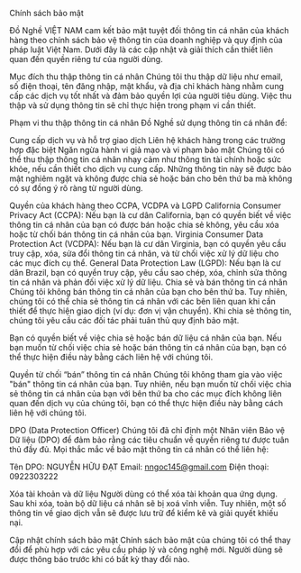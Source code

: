Chính sách bảo mật

Đồ Nghề VIỆT NAM cam kết bảo mật tuyệt đối thông tin cá nhân của khách hàng theo chính sách bảo vệ thông tin của doanh nghiệp và quy định của pháp luật Việt Nam. Dưới đây là các cập nhật và giải thích cần thiết liên quan đến quyền riêng tư của người dùng.

Mục đích thu thập thông tin cá nhân
Chúng tôi thu thập dữ liệu như email, số điện thoại, tên đăng nhập, mật khẩu, và địa chỉ khách hàng nhằm cung cấp các dịch vụ tốt nhất và đảm bảo quyền lợi của người tiêu dùng. Việc thu thập và sử dụng thông tin sẽ chỉ thực hiện trong phạm vi cần thiết.

Phạm vi thu thập thông tin cá nhân
Đồ Nghề sử dụng thông tin cá nhân để:

Cung cấp dịch vụ và hỗ trợ giao dịch
Liên hệ khách hàng trong các trường hợp đặc biệt
Ngăn ngừa hành vi giả mạo và vi phạm bảo mật
Chúng tôi có thể thu thập thông tin cá nhân nhạy cảm như thông tin tài chính hoặc sức khỏe, nếu cần thiết cho dịch vụ cung cấp. Những thông tin này sẽ được bảo mật nghiêm ngặt và không được chia sẻ hoặc bán cho bên thứ ba mà không có sự đồng ý rõ ràng từ người dùng.

Quyền của khách hàng theo CCPA, VCDPA và LGPD
California Consumer Privacy Act (CCPA): Nếu bạn là cư dân California, bạn có quyền biết về việc thông tin cá nhân của bạn có được bán hoặc chia sẻ không, yêu cầu xóa hoặc từ chối bán thông tin cá nhân của bạn.
Virginia Consumer Data Protection Act (VCDPA): Nếu bạn là cư dân Virginia, bạn có quyền yêu cầu truy cập, xóa, sửa đổi thông tin cá nhân, và từ chối việc xử lý dữ liệu cho các mục đích cụ thể.
General Data Protection Law (LGPD): Nếu bạn là cư dân Brazil, bạn có quyền truy cập, yêu cầu sao chép, xóa, chỉnh sửa thông tin cá nhân và phản đối việc xử lý dữ liệu.
Chia sẻ và bán thông tin cá nhân
Chúng tôi không bán thông tin cá nhân của bạn cho bên thứ ba. Tuy nhiên, chúng tôi có thể chia sẻ thông tin cá nhân với các bên liên quan khi cần thiết để thực hiện giao dịch (ví dụ: đơn vị vận chuyển). Khi chia sẻ thông tin, chúng tôi yêu cầu các đối tác phải tuân thủ quy định bảo mật.

Bạn có quyền biết về việc chia sẻ hoặc bán dữ liệu cá nhân của bạn. Nếu bạn muốn từ chối việc chia sẻ hoặc bán thông tin cá nhân của bạn, bạn có thể thực hiện điều này bằng cách liên hệ với chúng tôi.

Quyền từ chối “bán” thông tin cá nhân
Chúng tôi không tham gia vào việc "bán" thông tin cá nhân của bạn. Tuy nhiên, nếu bạn muốn từ chối việc chia sẻ thông tin cá nhân của bạn với bên thứ ba cho các mục đích không liên quan đến dịch vụ của chúng tôi, bạn có thể thực hiện điều này bằng cách liên hệ với chúng tôi.

DPO (Data Protection Officer)
Chúng tôi đã chỉ định một Nhân viên Bảo vệ Dữ liệu (DPO) để đảm bảo rằng các tiêu chuẩn về quyền riêng tư được tuân thủ đầy đủ. Mọi thắc mắc về bảo mật thông tin cá nhân có thể liên hệ:

Tên DPO: NGUYỄN HỮU ĐẠT
Email: nngoc145@gmail.com
Điện thoại: 0922303222

Xóa tài khoản và dữ liệu
Người dùng có thể xóa tài khoản qua ứng dụng. Sau khi xóa, toàn bộ dữ liệu cá nhân sẽ bị xoá vĩnh viễn. Tuy nhiên, một số thông tin về giao dịch vẫn sẽ được lưu trữ để kiểm kê và giải quyết khiếu nại.

Cập nhật chính sách bảo mật
Chính sách bảo mật của chúng tôi có thể thay đổi để phù hợp với các yêu cầu pháp lý và công nghệ mới. Người dùng sẽ được thông báo trước khi có bất kỳ thay đổi nào.
